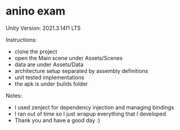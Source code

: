 # anino exam

Unity Version: 2021.3.14f1 LTS

Instructions: 
  - clone the project
  - open the Main scene under Assets/Scenes
  - data are under Assets/Data
  - architecture setup separated by assembly definitions
  - unit tested implementations
  - the apk is under builds folder
  
Notes:
  - I used zenject for dependency injection and managing bindings
  - I ran out of time so I just wrapup everything that I developed
  - Thank you and have a good day :) 
